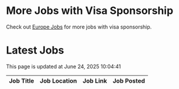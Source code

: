 # More Jobs with Visa Sponsorship

Check out [Europe Jobs](https://github.com/sureshparimi/europejobs#latest-jobs) for more jobs with visa sponsorship.

# Latest Jobs

This page is updated at June 24, 2025 10:04:41

| Job Title | Job Location | Job Link | Job Posted |
| --- | --- | --- | --- |
